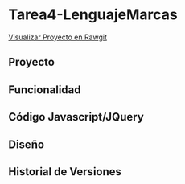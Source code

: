 # Tarea4-LenguajeMarcas

[Visualizar Proyecto en Rawgit](https://rawgit.com/shamshir/Tarea4-LenguajeMarcas/master/news.html)

## Proyecto
## Funcionalidad
## Código Javascript/JQuery
## Diseño
## Historial de Versiones
